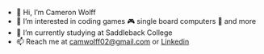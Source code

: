 - 👋 Hi, I’m Cameron Wolff
- 👀 I’m interested in coding games 🎮 single board computers 🤖 and more
- 🌱 I’m currently studying at Saddleback College
- 📫 Reach me at camwolff02@gmail.com or [Linkedin](https://www.linkedin.com/in/cameron-wolff-83ba55218/)

<!--- DOES NOT WORK, displays most used languages
[![Top Langs](https://github-readme-stats.vercel.app/api/top-langs/?username=camwolff02)](https://github.com/anuraghazra/github-readme-stats)
--->

<!--- ADD WHEN YOU HAVE MORE EXPERIENCE, displays github commit stats
[![Cameron's github stats](https://github-readme-stats.vercel.app/api?username=camwolff02&count_private=true&show_icons=true&theme=radical&hide_rank=false)](https://github.com/anuraghazra/github-readme-stats)
--->

<!---
camwolff02/camwolff02 is a ✨ special ✨ repository because its `README.md` (this file) appears on your GitHub profile.
You can click the Preview link to take a look at your changes.
--->
